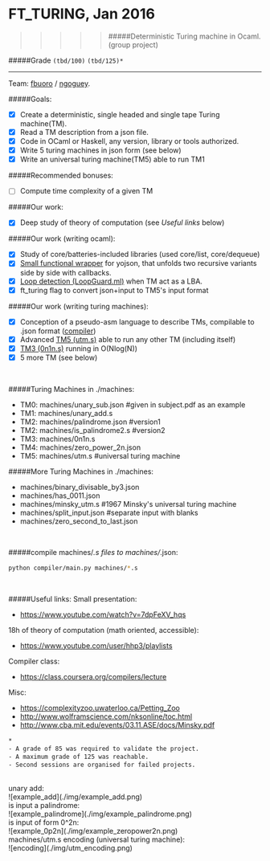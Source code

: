 # FT_TURING, Jan 2016
>>>>> #####Deterministic Turing machine in Ocaml. (group project)

#####Grade ``(tbd/100)`` ``(tbd/125)*``
--------  -----------------------

Team: [fbuoro]() / [ngoguey](https://github.com/Ngoguey42).
<BR>

#####Goals:
- [X] Create a deterministic, single headed and single tape Turing machine(TM).
- [X] Read a TM description from a json file.
- [X] Code in OCaml or Haskell, any version, library or tools authorized.
- [X] Write 5 turing machines in json form (see below)
- [X] Write an universal turing machine(TM5) able to run TM1

#####Recommended bonuses:
- [ ] Compute time complexity of a given TM

#####Our work:
- [X] Deep study of theory of computation (see *Useful links* below)

#####Our work (writing ocaml):
- [X] Study of core/batteries-included libraries (used core/list, core/dequeue)
- [X] [Small functional wrapper](https://github.com/Ngoguey42/ft_turing/blob/master/srcs/YojsonTreeMatcher.ml?ts=4) for yojson, that unfolds two recursive variants side by side with callbacks.
- [X] [Loop detection (LoopGuard.ml)](https://github.com/Ngoguey42/ft_turing/blob/master/srcs/LoopGuard.ml?ts=4) when TM act as a LBA.
- [X] ft_turing flag to convert json+input to TM5's input format

#####Our work (writing turing machines):
- [X] Conception of a pseudo-asm language to describe TMs, compilable to .json format ([compiler](./compiler/))
- [X] Advanced [TM5 (utm.s)](https://github.com/Ngoguey42/ft_turing/blob/master/machines/utm.s?ts=4) able to run any other TM (including itself)
- [X] [TM3 (0n1n.s)](https://github.com/Ngoguey42/ft_turing/blob/master/machines/0n1n.s?ts=4) running in O(Nlog(N))
- [X] 5 more TM (see below)
<BR>

#####Turing Machines in ./machines:
- TM0: machines/unary_sub.json	#given in subject.pdf as an example
- TM1: machines/unary_add.s
- TM2: machines/palindrome.json	#version1
- TM2: machines/is_palindrome2.s	#version2
- TM3: machines/0n1n.s
- TM4: machines/zero_power_2n.json
- TM5: machines/utm.s	#universal turing machine

#####More Turing Machines in ./machines:
- machines/binary_divisable_by3.json
- machines/has_0011.json
- machines/minsky_utm.s	#1967 Minsky's universal turing machine
- machines/split_input.json	#separate input with blanks
- machines/zero_second_to_last.json
<BR>

#####compile machines/*.s files to machines/*.json:
```sh
python compiler/main.py machines/*.s
```
<BR>

#####Useful links:
Small presentation:
- https://www.youtube.com/watch?v=7dpFeXV_hqs

18h of theory of computation (math oriented, accessible):
- https://www.youtube.com/user/hhp3/playlists

Compiler class:
- https://class.coursera.org/compilers/lecture

Misc:
- https://complexityzoo.uwaterloo.ca/Petting_Zoo
- http://www.wolframscience.com/nksonline/toc.html
- http://www.cba.mit.edu/events/03.11.ASE/docs/Minsky.pdf

```
*
- A grade of 85 was required to validate the project.
- A maximum grade of 125 was reachable.
- Second sessions are organised for failed projects.
```

<BR>
unary add:<BR>
![example_add](./img/example_add.png)<BR>
is input a palindrome:<BR>
![example_palindrome](./img/example_palindrome.png)<BR>
is input of form 0^2n:<BR>
![example_0p2n](./img/example_zeropower2n.png)<BR>
machines/utm.s encoding (universal turing machine):<BR>
![encoding](./img/utm_encoding.png)<BR>
